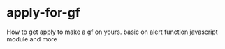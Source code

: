 # apply-for-gf
How to get apply to make a gf on yours. basic on alert function javascript module and more
